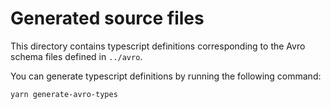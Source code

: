 # Generated source files

This directory contains typescript definitions corresponding to the Avro schema files defined in `../avro`.

You can generate typescript definitions by running the following command:

```sh
yarn generate-avro-types
```
